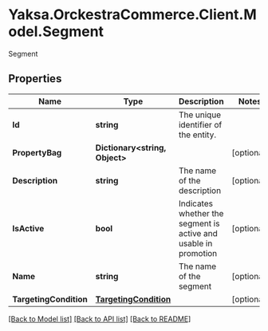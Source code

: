 # Yaksa.OrckestraCommerce.Client.Model.Segment
Segment

## Properties

Name | Type | Description | Notes
------------ | ------------- | ------------- | -------------
**Id** | **string** | The unique identifier of the entity. | 
**PropertyBag** | **Dictionary&lt;string, Object&gt;** |  | [optional] 
**Description** | **string** | The name of the description | [optional] 
**IsActive** | **bool** | Indicates whether the segment is active and usable in promotion | [optional] 
**Name** | **string** | The name of the segment | [optional] 
**TargetingCondition** | [**TargetingCondition**](TargetingCondition.md) |  | [optional] 

[[Back to Model list]](../README.md#documentation-for-models) [[Back to API list]](../README.md#documentation-for-api-endpoints) [[Back to README]](../README.md)

